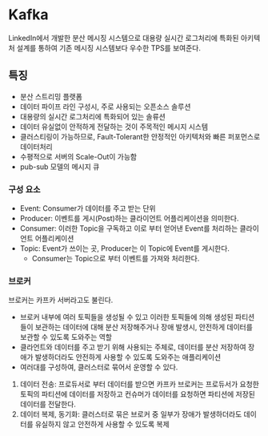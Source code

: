 # Kafka

LinkedIn에서 개발한 분산 메시징 시스템으로 대용량 실시간 로그처리에 특화된 아키텍처 설계를 통하여 기존 메시징 시스템보다 우수한 TPS를 보여준다.

## 특징

- 분산 스트리밍 플랫폼
- 데이터 파이프 라인 구성시, 주로 사용되는 오픈소스 솔루션
- 대용량의 실시간 로그처리에 특화되어 있는 솔류션
- 데이터 유실없이 안적하게 전달하는 것이 주목적인 메시지 시스템
- 클러스티링이 가능하므로, Fault-Tolerant한 안정적인 아키텍처와 빠른 퍼포먼스로 데이터처리
- 수평적으로 서버의 Scale-Out이 가능함
- pub-sub 모델의 메시지 큐

### 구성 요소

- Event: Consumer가 데이터를 주고 받는 단위
- Producer: 이벤트를 게시(Post)하는 클라이언트 어플리케이션을 의미한다.
- Consumer: 이러한 Topic을 구독하고 이로 부터 얻어낸 Event를 처리하는 클라이언트 어플리케이션
- Topic: Event가 쓰이는 곳, Producer는 이 Topic에 Event를 게시한다.
  - Consumer는 Topic으로 부터 이벤트를 가져와 처리한다.

### 브로커

브로커는 카프카 서버라고도 불린다.

- 브로커 내부에 여러 토픽들을 생성될 수 있고 이러한 토픽들에 의해 생성된 파티션들이 보관하는 데이터에 대해 분산 저장해주거나 장애 발생시, 안전하게 데이터를 보관할 수 있도록 도와주는 역할
- 클라언트와 데이터를 주고 받기 위해 사용되는 주체로, 데이터를 분산 저장하여 장애가 발생하더라도 안전하게 사용할 수 있도록 도와주는 애플리케이션
- 여러대를 구성하여, 클러스터로 묶어서 운영할 수 있다.

1. 데이터 전송: 프로듀서로 부터 데이터를 받으면 카프카 브로커는 프로듀서가 요청한 토픽의 파티션에 데이터를 저장하고 컨슈머가 데이터를 요청하면 파티션에 저장된 데이터를 전달한다.
2. 데이터 복제, 동기화: 클러스터로 묶은 브로커 중 일부가 장애가 발생하더라도 데이터를 유실하지 않고 안전하게 사용할 수 있도록 복제

